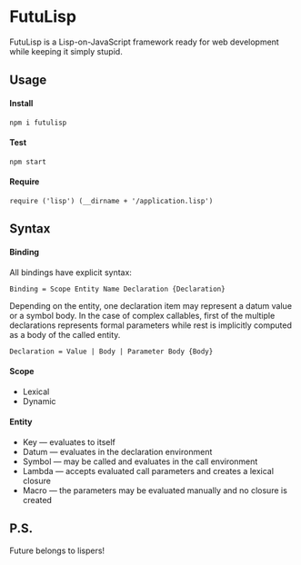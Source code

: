 FutuLisp
========

FutuLisp is a Lisp-on-JavaScript framework
ready for web development
while keeping it simply stupid.


Usage
-----

#### Install

```
npm i futulisp
```

#### Test

```
npm start
```

#### Require

```
require ('lisp') (__dirname + '/application.lisp')
```


Syntax
------

#### Binding

All bindings have explicit syntax:
```
Binding = Scope Entity Name Declaration {Declaration}
```

Depending on the entity,
one declaration item may represent a datum value or a symbol body.
In the case of complex callables,
first of the multiple declarations represents formal parameters
while rest is implicitly computed as a body of the called entity.

```
Declaration = Value | Body | Parameter Body {Body}
```

#### Scope

* Lexical
* Dynamic

#### Entity

* Key — evaluates to itself
* Datum — evaluates in the declaration environment
* Symbol — may be called and evaluates in the call environment
* Lambda — accepts evaluated call parameters and creates a lexical closure
* Macro — the parameters may be evaluated manually and no closure is created


P.S.
----

Future belongs to lispers!
